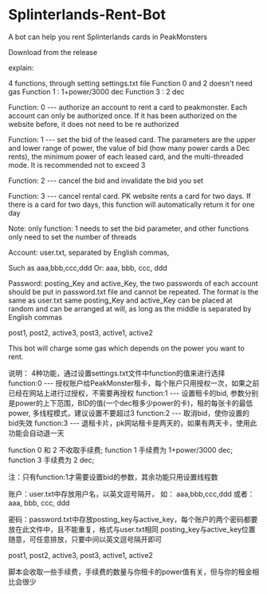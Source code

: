 # Splinterlands-Rent-Bot
A bot can help you rent Splinterlands cards in PeakMonsters

Download from the release

explain:

4 functions, through setting settings.txt file
Function 0 and 2 doesn't need gas
Function 1 : 1+power/3000 dec
Function 3 : 2 dec

Function: 0 --- authorize an account to rent a card to peakmonster. Each account can only be authorized once. If it has been authorized on the website before, it does not need to be re authorized

Function: 1 --- set the bid of the leased card. The parameters are the upper and lower range of power, the value of bid (how many power cards a Dec rents), the minimum power of each leased card, and the multi-threaded mode. It is recommended not to exceed 3

Function: 2 --- cancel the bid and invalidate the bid you set

Function: 3 --- cancel rental card. PK website rents a card for two days. If there is a card for two days, this function will automatically return it for one day

Note: only function: 1 needs to set the bid parameter, and other functions only need to set the number of threads

Account: user.txt, separated by English commas,

Such as aaa,bbb,ccc,ddd
Or:
aaa,
bbb,
ccc,
ddd


Password: posting_Key and active_Key, the two passwords of each account should be put in password.txt file and cannot be repeated. The format is the same as user.txt same
posting_Key and active_Key can be placed at random and can be arranged at will, as long as the middle is separated by English commas

post1,
post2,
active3,
post3,
active1,
active2

This bot will charge some gas which depends on the power you want to rent.

说明：
4种功能，通过设置settings.txt文件中function的值来进行选择
function:0   ---  授权账户给PeakMonster租卡，每个账户只用授权一次，如果之前已经在网站上进行过授权，不需要再授权
function:1   ---  设置租卡的bid, 参数分别是power的上下范围，BID的值(一个dec租多少power的卡)，租的每张卡的最低power, 多线程模式，建议设置不要超过3
function:2   ---  取消bid，使你设置的bid失效
function:3   ---  退租卡片，pk网站租卡是两天的，如果有两天卡，使用此功能会自动退一天

function 0 和 2 不收取手续费;
function 1 手续费为 1+power/3000 dec;
function 3 手续费为 2 dec;

注：只有function:1才需要设置bid的参数，其余功能只用设置线程数

账户：user.txt中存放用户名，以英文逗号隔开，
如： aaa,bbb,ccc,ddd
或者：
aaa,
bbb,
ccc,
ddd

密码：password.txt中存放posting_key与active_key，每个账户的两个密码都要放在此文件中，且不能重复，格式与user.txt相同
posting_key与active_key位置随意，可任意排放，只要中间以英文逗号隔开即可

post1,
post2,
active3,
post3,
active1,
active2

脚本会收取一些手续费，手续费的数量与你租卡的power值有关，但与你的租金相比会很少
